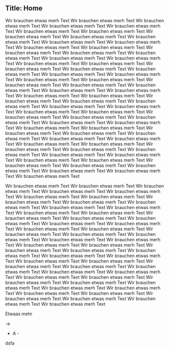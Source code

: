 Title: Home
---


Wir brauchen etwas merh Text Wir brauchen etwas merh Text Wir brauchen etwas merh Text Wir brauchen etwas merh Text Wir brauchen etwas merh Text Wir brauchen etwas merh Text Wir brauchen etwas merh Text Wir brauchen etwas merh Text Wir brauchen etwas merh Text Wir brauchen etwas merh Text Wir brauchen etwas merh Text Wir brauchen etwas merh Text Wir brauchen etwas merh Text Wir brauchen etwas merh Text Wir brauchen etwas merh Text Wir brauchen etwas merh Text Wir brauchen etwas merh Text Wir brauchen etwas merh Text Wir brauchen etwas merh Text Wir brauchen etwas merh Text Wir brauchen etwas merh Text Wir brauchen etwas merh Text Wir brauchen etwas merh Text Wir brauchen etwas merh Text Wir brauchen etwas merh Text Wir brauchen etwas merh Text Wir brauchen etwas merh Text Wir brauchen etwas merh Text Wir brauchen etwas merh Text Wir brauchen etwas merh Text Wir brauchen etwas merh Text Wir brauchen etwas merh Text Wir brauchen etwas merh Text Wir brauchen etwas merh Text Wir brauchen etwas merh Text Wir brauchen etwas merh Text Wir brauchen etwas merh Text Wir brauchen etwas merh Text Wir brauchen etwas merh Text Wir brauchen etwas merh Text Wir brauchen etwas merh Text Wir brauchen etwas merh Text Wir brauchen etwas merh Text Wir brauchen etwas merh Text Wir brauchen etwas merh Text Wir brauchen etwas merh Text Wir brauchen etwas merh Text Wir brauchen etwas merh Text Wir brauchen etwas merh Text Wir brauchen etwas merh Text Wir brauchen etwas merh Text Wir brauchen etwas merh Text Wir brauchen etwas merh Text Wir brauchen etwas merh Text Wir brauchen etwas merh Text Wir brauchen etwas merh Text Wir brauchen etwas merh Text Wir brauchen etwas merh Text Wir brauchen etwas merh Text Wir brauchen etwas merh Text Wir brauchen etwas merh Text Wir brauchen etwas merh Text Wir brauchen etwas merh Text Wir brauchen etwas merh Text Wir brauchen etwas merh Text 
Wir brauchen etwas merh Text Wir brauchen etwas merh Text Wir brauchen etwas merh Text Wir brauchen etwas merh Text 



Wir brauchen etwas merh Text Wir brauchen etwas merh Text Wir brauchen etwas merh Text Wir brauchen etwas merh Text Wir brauchen etwas merh Text Wir brauchen etwas merh Text Wir brauchen etwas merh Text Wir brauchen etwas merh Text Wir brauchen etwas merh Text Wir brauchen etwas merh Text Wir brauchen etwas merh Text Wir brauchen etwas merh Text Wir brauchen etwas merh Text Wir brauchen etwas merh Text Wir brauchen etwas merh Text Wir brauchen etwas merh Text Wir brauchen etwas merh Text Wir brauchen etwas merh Text Wir brauchen etwas merh Text Wir brauchen etwas merh Text Wir brauchen etwas merh Text Wir brauchen etwas merh Text Wir brauchen etwas merh Text Wir brauchen etwas merh Text Wir brauchen etwas merh Text Wir brauchen etwas merh Text Wir brauchen etwas merh Text Wir brauchen etwas merh Text Wir brauchen etwas merh Text Wir brauchen etwas merh Text Wir brauchen etwas merh Text Wir brauchen etwas merh Text Wir brauchen etwas merh Text Wir brauchen etwas merh Text Wir brauchen etwas merh Text Wir brauchen etwas merh Text Wir brauchen etwas merh Text Wir brauchen etwas merh Text Wir brauchen etwas merh Text Wir brauchen etwas merh Text Wir brauchen etwas merh Text Wir brauchen etwas merh Text Wir brauchen etwas merh Text Wir brauchen etwas merh Text Wir brauchen etwas merh Text Wir brauchen etwas merh Text Wir brauchen etwas merh Text Wir brauchen etwas merh Text Wir brauchen etwas merh Text Wir brauchen etwas merh Text Wir brauchen etwas merh Text Wir brauchen etwas merh Text Wir brauchen etwas merh Text 
  
  
  Etwaas mehr

-a

 - A -

dsfa
